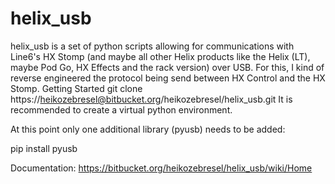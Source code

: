 # helix_usb
helix_usb is a set of python scripts allowing for communications with Line6's HX Stomp (and maybe all other Helix products like the Helix (LT), maybe Pod Go, HX Effects and the rack version) over USB. For this, I kind of reverse engineered the protocol being send between HX Control and the HX Stomp.   Getting Started  git clone https://heikozebresel@bitbucket.org/heikozebresel/helix_usb.git  It is recommended to create a virtual python environment. 

At this point only one additional library (pyusb) needs to be added:  

pip install pyusb  

Documentation: https://bitbucket.org/heikozebresel/helix_usb/wiki/Home
